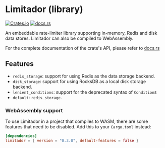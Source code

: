 # Limitador (library)

[![Crates.io](https://img.shields.io/crates/v/limitador)](https://crates.io/crates/limitador)
[![docs.rs](https://docs.rs/limitador/badge.svg)](https://docs.rs/limitador)

An embeddable rate-limiter library supporting in-memory, Redis and disk data stores.
Limitador can also be compiled to WebAssembly.

For the complete documentation of the crate's API, please refer to [docs.rs](https://docs.rs/limitador/latest/limitador/)

## Features

* `redis_storage`: support for using Redis as the data storage backend.
* `disk_storage`: support for using RocksDB as a local disk storage backend.
* `lenient_conditions`: support for the deprecated syntax of `Condition`s
* `default`: `redis_storage`.

### WebAssembly support

To use Limitador in a project that compiles to WASM, there are some features
that need to be disabled. Add this to your `Cargo.toml` instead:

```toml
[dependencies]
limitador = { version = "0.3.0", default-features = false }
```
